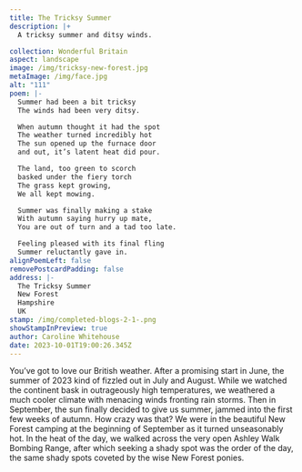```yaml
---
title: The Tricksy Summer
description: |+
  A tricksy summer and ditsy winds.

collection: Wonderful Britain
aspect: landscape
image: /img/tricksy-new-forest.jpg
metaImage: /img/face.jpg
alt: "111"
poem: |-
  Summer had been a bit tricksy
  The winds had been very ditsy.

  When autumn thought it had the spot
  The weather turned incredibly hot
  The sun opened up the furnace door 
  and out, it’s latent heat did pour.

  The land, too green to scorch
  basked under the fiery torch
  The grass kept growing, 
  We all kept mowing.

  Summer was finally making a stake 
  With autumn saying hurry up mate,
  You are out of turn and a tad too late.

  Feeling pleased with its final fling
  Summer reluctantly gave in.
alignPoemLeft: false
removePostcardPadding: false
address: |-
  The Tricksy Summer
  New Forest
  Hampshire 
  UK
stamp: /img/completed-blogs-2-1-.png
showStampInPreview: true
author: Caroline Whitehouse
date: 2023-10-01T19:00:26.345Z
---
```

You’ve got to love our British weather.
After a promising start in June, the summer of 2023 kind of fizzled out in July and August. While we watched the continent bask in outrageously high temperatures, we weathered a much cooler climate with menacing winds fronting rain storms. Then in September, the sun finally decided to give us summer, jammed into the first few weeks of autumn. How crazy was that? We were in the beautiful New Forest camping at the beginning of September as it turned unseasonably hot. In the heat of the day, we walked across the very open Ashley Walk Bombing Range, after which seeking a shady spot was the order of the day, the same shady spots coveted by the wise New Forest ponies.